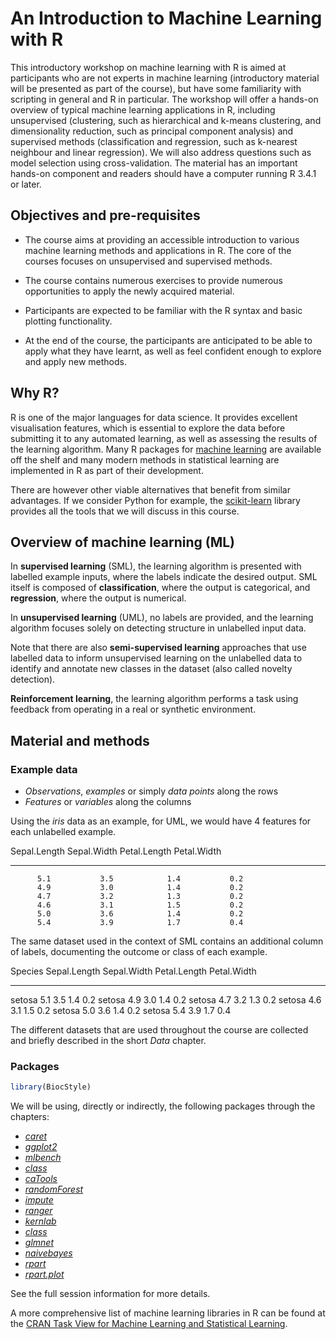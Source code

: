 # An Introduction to Machine Learning with R

This introductory workshop on machine learning with R is aimed at
participants who are not experts in machine learning (introductory
material will be presented as part of the course), but have some
familiarity with scripting in general and R in particular. The
workshop will offer a hands-on overview of typical machine learning
applications in R, including unsupervised (clustering, such as
hierarchical and k-means clustering, and dimensionality reduction,
such as principal component analysis) and supervised methods (classification
and regression, such as k-nearest neighbour and linear regression). We will also address questions such as model selection using
cross-validation. The material has an important hands-on component and
readers should have a computer running R 3.4.1 or later.



## Objectives and pre-requisites

- The course aims at providing an accessible introduction to various
  machine learning methods and applications in R. The core of the
  courses focuses on unsupervised and supervised methods. 

- The course contains numerous exercises to provide numerous
  opportunities to apply the newly acquired material.
  
- Participants are expected to be familiar with the R syntax and basic
  plotting functionality.

- At the end of the course, the participants are anticipated to be
  able to apply what they have learnt, as well as feel confident
  enough to explore and apply new methods.

## Why R?

R is one of the major languages for data science. It provides
excellent visualisation features, which is essential to explore the
data before submitting it to any automated learning, as well as
assessing the results of the learning algorithm. Many R packages
for [machine learning](https://cran.r-project.org/) are available off
the shelf and many modern methods in statistical learning are
implemented in R as part of their development.

There are however other viable alternatives that benefit from similar
advantages. If we consider Python for example,
the [scikit-learn](http://scikit-learn.org/stable/index.html) library
provides all the tools that we will discuss in this course.

## Overview of machine learning (ML)

In **supervised learning** (SML), the learning algorithm is presented
with labelled example inputs, where the labels indicate the desired
output. SML itself is composed of **classification**, where the output
is categorical, and **regression**, where the output is numerical.

In **unsupervised learning** (UML), no labels are provided, and the
learning algorithm focuses solely on detecting structure in unlabelled
input data.

Note that there are also **semi-supervised learning** approaches that
use labelled data to inform unsupervised learning on the unlabelled
data to identify and annotate new classes in the dataset (also called
novelty detection). 

**Reinforcement learning**, the learning algorithm performs a task
using feedback from operating in a real or synthetic environment.

## Material and methods

### Example data

- *Observations*, *examples* or simply *data points* along the rows
- *Features* or *variables* along the columns

Using the *iris* data as an example, for UML, we would have 4 features
for each unlabelled example.


 Sepal.Length   Sepal.Width   Petal.Length   Petal.Width
-------------  ------------  -------------  ------------
          5.1           3.5            1.4           0.2
          4.9           3.0            1.4           0.2
          4.7           3.2            1.3           0.2
          4.6           3.1            1.5           0.2
          5.0           3.6            1.4           0.2
          5.4           3.9            1.7           0.4

The same dataset used in the context of SML contains an additional
column of labels, documenting the outcome or class of each example.


Species    Sepal.Length   Sepal.Width   Petal.Length   Petal.Width
--------  -------------  ------------  -------------  ------------
setosa              5.1           3.5            1.4           0.2
setosa              4.9           3.0            1.4           0.2
setosa              4.7           3.2            1.3           0.2
setosa              4.6           3.1            1.5           0.2
setosa              5.0           3.6            1.4           0.2
setosa              5.4           3.9            1.7           0.4

The different datasets that are used throughout the course are
collected and briefly described in the short *Data* chapter.

### Packages


```r
library(BiocStyle)
```


We will be using, directly or indirectly, the following packages
through the chapters:

- *[caret](https://CRAN.R-project.org/package=caret)*
- *[ggplot2](https://CRAN.R-project.org/package=ggplot2)*
- *[mlbench](https://CRAN.R-project.org/package=mlbench)*
- *[class](https://CRAN.R-project.org/package=class)*
- *[caTools](https://CRAN.R-project.org/package=caTools)*
- *[randomForest](https://CRAN.R-project.org/package=randomForest)*
- *[impute](https://CRAN.R-project.org/package=impute)*
- *[ranger](https://CRAN.R-project.org/package=ranger)*
- *[kernlab](https://CRAN.R-project.org/package=kernlab)*
- *[class](https://CRAN.R-project.org/package=class)*
- *[glmnet](https://CRAN.R-project.org/package=glmnet)*
- *[naivebayes](https://CRAN.R-project.org/package=naivebayes)*
- *[rpart](https://CRAN.R-project.org/package=rpart)*
- *[rpart.plot](https://CRAN.R-project.org/package=rpart.plot)*

See the full session information for more details.

A more comprehensive list of machine learning libraries in R can be found at the [CRAN Task View for Machine Learning and Statistical Learning](https://cran.r-project.org/web/views/MachineLearning.html).
